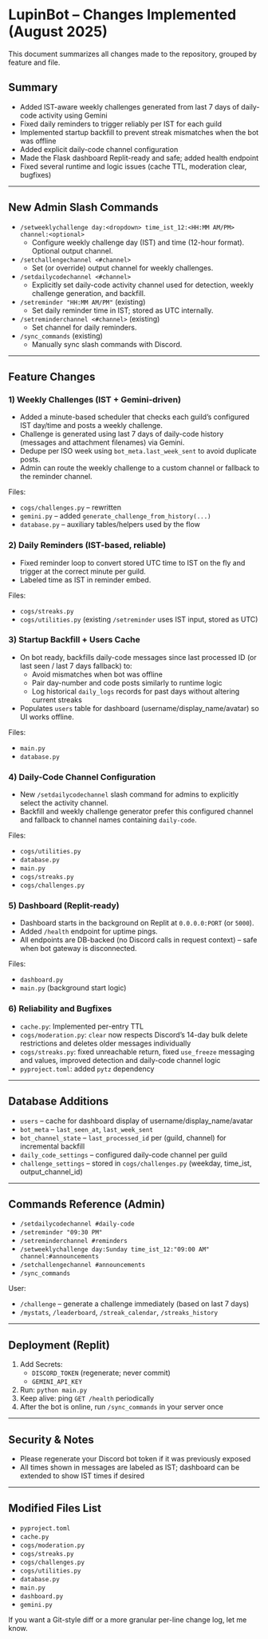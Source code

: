 # LupinBot – Changes Implemented (August 2025)

This document summarizes all changes made to the repository, grouped by feature and file.

## Summary
- Added IST-aware weekly challenges generated from last 7 days of daily-code activity using Gemini
- Fixed daily reminders to trigger reliably per IST for each guild
- Implemented startup backfill to prevent streak mismatches when the bot was offline
- Added explicit daily-code channel configuration
- Made the Flask dashboard Replit-ready and safe; added health endpoint
- Fixed several runtime and logic issues (cache TTL, moderation clear, bugfixes)

---

## New Admin Slash Commands
- `/setweeklychallenge day:<dropdown> time_ist_12:<HH:MM AM/PM> channel:<optional>`
  - Configure weekly challenge day (IST) and time (12-hour format). Optional output channel.
- `/setchallengechannel <#channel>`
  - Set (or override) output channel for weekly challenges.
- `/setdailycodechannel <#channel>`
  - Explicitly set daily-code activity channel used for detection, weekly challenge generation, and backfill.
- `/setreminder "HH:MM AM/PM"` (existing)
  - Set daily reminder time in IST; stored as UTC internally.
- `/setreminderchannel <#channel>` (existing)
  - Set channel for daily reminders.
- `/sync_commands` (existing)
  - Manually sync slash commands with Discord.

---

## Feature Changes

### 1) Weekly Challenges (IST + Gemini-driven)
- Added a minute-based scheduler that checks each guild’s configured IST day/time and posts a weekly challenge.
- Challenge is generated using last 7 days of daily-code history (messages and attachment filenames) via Gemini.
- Dedupe per ISO week using `bot_meta.last_week_sent` to avoid duplicate posts.
- Admin can route the weekly challenge to a custom channel or fallback to the reminder channel.

Files:
- `cogs/challenges.py` – rewritten
- `gemini.py` – added `generate_challenge_from_history(...)`
- `database.py` – auxiliary tables/helpers used by the flow

### 2) Daily Reminders (IST-based, reliable)
- Fixed reminder loop to convert stored UTC time to IST on the fly and trigger at the correct minute per guild.
- Labeled time as IST in reminder embed.

Files:
- `cogs/streaks.py`
- `cogs/utilities.py` (existing `/setreminder` uses IST input, stored as UTC)

### 3) Startup Backfill + Users Cache
- On bot ready, backfills daily-code messages since last processed ID (or last seen / last 7 days fallback) to:
  - Avoid mismatches when bot was offline
  - Pair day-number and code posts similarly to runtime logic
  - Log historical `daily_logs` records for past days without altering current streaks
- Populates `users` table for dashboard (username/display_name/avatar) so UI works offline.

Files:
- `main.py`
- `database.py`

### 4) Daily-Code Channel Configuration
- New `/setdailycodechannel` slash command for admins to explicitly select the activity channel.
- Backfill and weekly challenge generator prefer this configured channel and fallback to channel names containing `daily-code`.

Files:
- `cogs/utilities.py`
- `database.py`
- `main.py`
- `cogs/streaks.py`
- `cogs/challenges.py`

### 5) Dashboard (Replit-ready)
- Dashboard starts in the background on Replit at `0.0.0.0:PORT` (or `5000`).
- Added `/health` endpoint for uptime pings.
- All endpoints are DB-backed (no Discord calls in request context) – safe when bot gateway is disconnected.

Files:
- `dashboard.py`
- `main.py` (background start logic)

### 6) Reliability and Bugfixes
- `cache.py`: Implemented per-entry TTL
- `cogs/moderation.py`: `clear` now respects Discord’s 14-day bulk delete restrictions and deletes older messages individually
- `cogs/streaks.py`: fixed unreachable return, fixed `use_freeze` messaging and values, improved detection and daily-code channel logic
- `pyproject.toml`: added `pytz` dependency

---

## Database Additions
- `users` – cache for dashboard display of username/display_name/avatar
- `bot_meta` – `last_seen_at`, `last_week_sent`
- `bot_channel_state` – `last_processed_id` per (guild, channel) for incremental backfill
- `daily_code_settings` – configured daily-code channel per guild
- `challenge_settings` – stored in `cogs/challenges.py` (weekday, time_ist, output_channel_id)

---

## Commands Reference (Admin)
- `/setdailycodechannel #daily-code`
- `/setreminder "09:30 PM"`
- `/setreminderchannel #reminders`
- `/setweeklychallenge day:Sunday time_ist_12:"09:00 AM" channel:#announcements`
- `/setchallengechannel #announcements`
- `/sync_commands`

User:
- `/challenge` – generate a challenge immediately (based on last 7 days)
- `/mystats`, `/leaderboard`, `/streak_calendar`, `/streaks_history`

---

## Deployment (Replit)
1) Add Secrets:
   - `DISCORD_TOKEN` (regenerate; never commit)
   - `GEMINI_API_KEY`
2) Run: `python main.py`
3) Keep alive: ping `GET /health` periodically
4) After the bot is online, run `/sync_commands` in your server once

---

## Security & Notes
- Please regenerate your Discord bot token if it was previously exposed
- All times shown in messages are labeled as IST; dashboard can be extended to show IST times if desired

---

## Modified Files List
- `pyproject.toml`
- `cache.py`
- `cogs/moderation.py`
- `cogs/streaks.py`
- `cogs/challenges.py`
- `cogs/utilities.py`
- `database.py`
- `main.py`
- `dashboard.py`
- `gemini.py`

If you want a Git-style diff or a more granular per-line change log, let me know.

